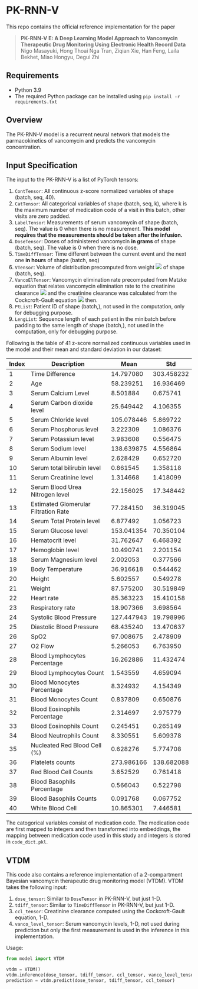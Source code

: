 # PK-RNN-V
This repo contains the official reference implementation for the paper 
>**PK-RNN-V E: A Deep Learning Model Approach to Vancomycin Therapeutic Drug Monitoring Using Electronic Health Record Data**<br>Nigo Masayuki, Hong Thoai Nga Tran, Ziqian Xie, Han Feng, Laila Bekhet, Miao Hongyu, Degui Zhi
## Requirements
- Python 3.9
- The required Python package can be installed using `pip install -r requirements.txt`
## Overview
The PK-RNN-V model is a recurrent neural network that models the parmacokinetics of vancomycin and predicts the vancomycin concentration.
## Input Specification
The input to the PK-RNN-V is a list of PyTorch tensors:

1. `ContTensor`: All continuous z-score normalized variables of shape (batch, seq, 40).
2. `CatTensor`: All categorical variables of shape (batch, seq, k), where k is the maximum number of medication code of a visit in this batch, other visits are zero padded.
3. `LabelTensor`: Measurements of serum vancomycin of shape (batch, seq). The value is 0 when there is no measurement. **This model requires that the measurements should be taken after the infusion.**
4. `DoseTensor`: Doses of administered vancomycin **in grams** of shape (batch, seq). The value is 0 when there is no dose.
5. `TimeDiffTensor`: Time different between the current event and the next one **in hours** of shape (batch, seq)
6. `VTensor`: Volume of distribution precomputed from weight <img src="https://render.githubusercontent.com/render/math?math=0.0007\times(\text{weight[kg]})[\text{m}^3]"> of shape (batch, seq).
7. `VancoElTensor`: Vancomycin elimination rate precomputed from Matzke equation that relates vancomycin elimination rate to the creatinine clearance <img src="https://render.githubusercontent.com/render/math?math=(0.00083\times(\text{CrCL})%2B0.0044)[\text{hr}^{-1}]"> and the creatinine clearance was calculated from the Cockcroft-Gault equation <img src="https://render.githubusercontent.com/render/math?math=\text{CrCL}=\frac{(140-\text{Age[yr]})\times \text{Weight[kg]}\times(0.85\text{ if Female})}{72\times\text{Serum creatinine[mg/dL]}}\text{[mL/min]}"> then. 
8. `PtList`: Patient ID of shape (batch,), not used in the computation, only for debugging purpose.
9. `LengList`: Sequence length of each patient in the minibatch before padding to the same length of shape (batch,), not used in the computation, only for debugging purpose.

Following is the table of 41 z-score normalized continuous variables used in the model and their mean and standard deviation in our dataset:

| Index | Description | Mean       | Std        |
|-------|---|------------|------------|
|1|Time Difference| 14.797080  | 303.458232 |
|2| Age| 58.239251  | 16.936469  |
|3| Serum Calcium Level| 8.501884   | 0.675741   |
|4| Serum Carbon dioxide level| 25.649442  | 4.106355   |
|5| Serum Chloride level| 105.078446 | 5.869722   |
|6| Serum Phosphorus level| 3.222309   | 1.086376   |
|7| Serum Potassium level| 3.983608   | 0.556475   |
|8| Serum Sodium level| 138.639875 | 4.556864   |
|9| Serum Albumin level| 2.628429   | 0.652720   |
|10| Serum total bilirubin level| 0.861545   | 1.358118   |
|11| Serum Creatinine level| 1.314668   | 1.418099   |
|12| Serum Blood Urea Nitrogen level| 22.156025  | 17.348442  |
|13| Estimated Glomerular Filtration Rate| 77.284150  | 36.319045  |
|14| Serum Total Protein level| 6.877492   | 1.056723   |
|15| Serum Glucose level| 153.041354 | 70.350104  |
|16| Hematocrit level| 31.762647  | 6.468392   |
|17| Hemoglobin level| 10.490741  | 2.201154   |
|18| Serum Magnesium level| 2.002053   | 0.377566   |
|19| Body Temperature| 36.916618  | 0.544462   |
|20| Height| 5.602557   | 0.549278   |
|21| Weight| 87.575200  | 30.519849  |
|22| Heart rate| 85.363223  | 15.410158  |
|23| Respiratory rate| 18.907366  | 3.698564   |
|24| Systolic Blood Pressure| 127.447943 | 19.798996  |
|25| Diastolic Blood Pressure| 68.435240  | 13.470637  |
|26| SpO2 | 97.008675  | 2.478909   |
|27| O2 Flow| 5.266053   | 6.763950   |
|28| Blood Lymphocytes Percentage| 16.262886  | 11.432474  |
|29| Blood Lymphocytes Count| 1.543559   | 4.659094   |
|30| Blood Monocytes Percentage| 8.324932   | 4.154349   |
|31| Blood Monocytes Count| 0.837809   | 0.650876   |
|32| Blood Eosinophils Percentage| 2.314697   | 2.975779   |
|33| Blood Eosinophils Count| 0.245451   | 0.265149   |
|34| Blood Neutrophils Count| 8.330551   | 5.609378   |
|35| Nucleated Red Blood Cell (%)| 0.628276   | 5.774708   |
|36| Platelets counts| 273.986166 | 138.682088 |
|37| Red Blood Cell Counts| 3.652529   | 0.761418   |
|38| Blood Basophils Percentage| 0.566043   | 0.522798   |
|39| Blood Basophils Counts| 0.091768   | 0.067752   |
|40| White Blood Cell| 10.865301  | 7.446581   |

The catogorical variables consist of medication code. The medication code are first mapped to integers and then transformed into embeddings, the mapping between medication code used in this study and integers is stored in `code_dict.pkl`.
## VTDM
This code also contains a reference implementation of a 2-compartment Bayesian vancomycin therapeutic drug monitoring model (VTDM). VTDM takes the following input:
1. `dose_tensor`: Similar to `DoseTensor` in PK-RNN-V, but just 1-D.
2. `tdiff_tensor`: Similar to `TimeDiffTensor` in PK-RNN-V, but just 1-D.
3. `ccl_tensor`: Creatinine clearance computed using the Cockcroft-Gault equation, 1-D.
4. `vanco_level_tensor`: Serum vancomycin levels, 1-D, not used during prediction but only the first measurement is used in the inference in this implementation.

Usage:
```python
from model import VTDM

vtdm = VTDM()
vtdm.inference(dose_tensor, tdiff_tensor, ccl_tensor, vanco_level_tensor)
prediction = vtdm.predict(dose_tensor, tdiff_tensor, ccl_tensor)
```